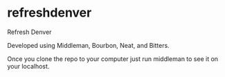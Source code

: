 refreshdenver
=============

Refresh Denver

Developed using Middleman, Bourbon, Neat, and Bitters.

Once you clone the repo to your computer just run middleman to see it on your localhost.
